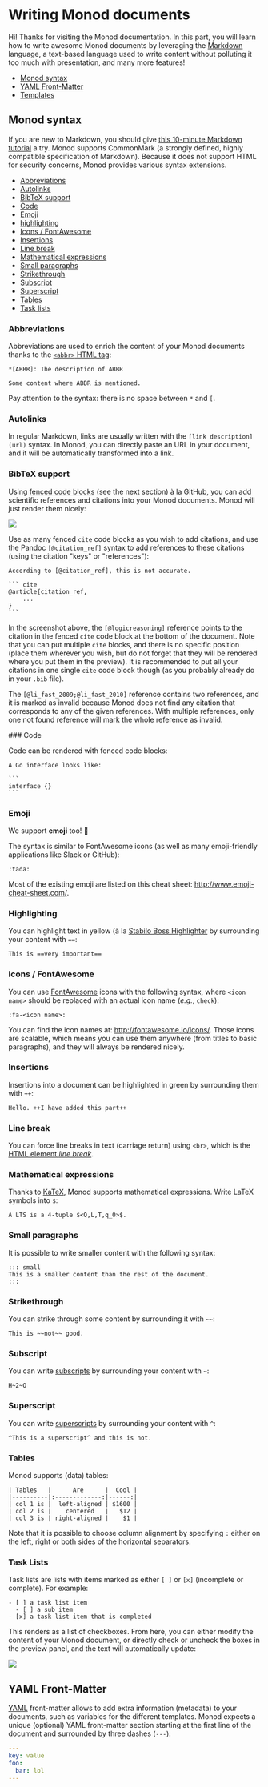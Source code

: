Writing Monod documents
=======================

Hi! Thanks for visiting the Monod documentation. In this part, you will learn
how to write awesome Monod documents by leveraging the
[Markdown](http://commonmark.org/help/) language, a text-based language used to
write content without polluting it too much with presentation, and many more
features!

* [Monod syntax](#monod-syntax)
* [YAML Front-Matter](#yaml-front-matter)
* [Templates](templates.md)


## Monod syntax

If you are new to Markdown, you should give [this 10-minute Markdown
tutorial](http://commonmark.org/help/tutorial/) a try. Monod supports CommonMark
(a strongly defined, highly compatible specification of Markdown). Because it
does not support HTML for security concerns, Monod provides various syntax
extensions.

* [Abbreviations](#abbreviations)
* [Autolinks](#autolinks)
* [BibTeX support](#bibtex-support)
* [Code](#code)
* [Emoji](#emoji)
* [highlighting](#highlighting)
* [Icons / FontAwesome](#icons--fontawesome)
* [Insertions](#insertions)
* [Line break](#line-break)
* [Mathematical expressions](#mathematical-expressions)
* [Small paragraphs](#small-paragraphs)
* [Strikethrough](#strikethrough)
* [Subscript](#subscript)
* [Superscript](#superscript)
* [Tables](#tables)
* [Task lists](#task-lists)


### Abbreviations

Abbreviations are used to enrich the content of your Monod documents thanks to
the [`<abbr>` HTML
tag](https://developer.mozilla.org/en-US/docs/Web/HTML/Element/abbr):

```
*[ABBR]: The description of ABBR

Some content where ABBR is mentioned.
```

Pay attention to the syntax: there is no space between `*` and `[`.

### Autolinks

In regular Markdown, links are usually written with the `[link
description](url)` syntax. In Monod, you can directly paste an URL in your
document, and it will be automatically transformed into a link.

### BibTeX support

Using [fenced code blocks](#code) (see the next section) à la GitHub, you can
add scientific references and citations into your Monod documents. Monod will
just render them nicely:

![](images/bibtex.png)

Use as many fenced `cite` code blocks as you wish to add citations, and use the
Pandoc `[@citation_ref]` syntax to add references to these citations (using the
citation "keys" or "references"):

    According to [@citation_ref], this is not accurate.

    ``` cite
    @article{citation_ref,
        ...
    }
    ```

In the screenshot above, the `[@logicreasoning]` reference points to the
citation in the fenced `cite` code block at the bottom of the document. Note
that you can put multiple `cite` blocks, and there is no specific position
(place them wherever you wish, but do not forget that they will be rendered
where you put them in the preview). It is recommended to put all your citations
in one single `cite` code block though (as you probably already do in your
`.bib` file).

The `[@li_fast_2009;@li_fast_2010]` reference contains two references, and it is
marked as invalid because Monod does not find any citation that corresponds to
any of the given references. With multiple references, only one not found
reference will mark the whole reference as invalid.

### Code

Code can be rendered with fenced code blocks:

    A Go interface looks like:

    ```
    interface {}
    ```

### Emoji

We support **emoji** too! :tada:

The syntax is similar to FontAwesome icons (as well as many emoji-friendly
applications like Slack or GitHub):

```
:tada:
```

Most of the existing emoji are listed on this cheat sheet:
http://www.emoji-cheat-sheet.com/.

### Highlighting

You can highlight text in yellow (à la [Stabilo Boss
Highlighter](https://en.wikipedia.org/wiki/Schwan-Stabilo) by surrounding your
content with `==`:

```
This is ==very important==
```

### Icons / FontAwesome

You can use [FontAwesome](http://fontawesome.io/) icons with the following
syntax, where `<icon name>` should be replaced with an actual icon name (_e.g._,
`check`):

```
:fa-<icon name>:
```

You can find the icon names at: http://fontawesome.io/icons/. Those icons are
scalable, which means you can use them anywhere (from titles to basic
paragraphs), and they will always be rendered nicely.

### Insertions

Insertions into a document can be highlighted in green by surrounding them with
`++`:

```
Hello. ++I have added this part++
```

### Line break

You can force line breaks in text (carriage return) using `<br>`, which is the
[HTML element _line
break_](https://developer.mozilla.org/en-US/docs/Web/HTML/Element/br).

### Mathematical expressions

Thanks to [KaTeX](https://khan.github.io/KaTeX/), Monod supports mathematical
expressions. Write LaTeX symbols into `$`:

```
A LTS is a 4-tuple $<Q,L,T,q_0>$.
```

### Small paragraphs

It is possible to write smaller content with the following syntax:

```
::: small
This is a smaller content than the rest of the document.
:::
```

### Strikethrough

You can strike through some content by surrounding it with `~~`:

```
This is ~~not~~ good.
```

### Subscript

You can write
[subscripts](https://developer.mozilla.org/en-US/docs/Web/HTML/Element/sub) by
surrounding your content with `~`:

```
H~2~O
```

### Superscript

You can write
[superscripts](https://developer.mozilla.org/en-US/docs/Web/HTML/Element/sup)
by surrounding your content with `^`:

```
^This is a superscript^ and this is not.
```

### Tables

Monod supports (data) tables:

```
| Tables   |      Are      |  Cool |
|----------|:-------------:|------:|
| col 1 is |  left-aligned | $1600 |
| col 2 is |    centered   |   $12 |
| col 3 is | right-aligned |    $1 |
```

Note that it is possible to choose column alignment by specifying `:` either on
the left, right or both sides of the horizontal separators.

### Task Lists

Task lists are lists with items marked as either `[ ]` or `[x]` (incomplete or
complete). For example:

```
- [ ] a task list item
  - [ ] a sub item
- [x] a task list item that is completed
```

This renders as a list of checkboxes. From here, you can either modify the
content of your Monod document, or directly check or uncheck the boxes in the
preview panel, and the text will automatically update:

![](images/task-lists.gif)


## YAML Front-Matter

[YAML](http://yaml.org/) front-matter allows to add extra information (metadata)
to your documents, such as variables for the different templates. Monod expects
a unique (optional) YAML front-matter section starting at the first line of the
document and surrounded by three dashes (`---`):

```yaml
---
key: value
foo:
  bar: lol
---
```

